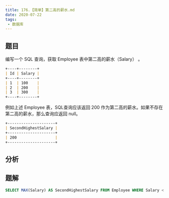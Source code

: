 ```yaml
---
title: 176.【简单】第二高的薪水.md
date: 2020-07-22
tags:
 - 数据库
---
```


## 题目
编写一个 SQL 查询，获取 Employee 表中第二高的薪水（Salary） 。

```md
+----+--------+
| Id | Salary |
+----+--------+
| 1  | 100    |
| 2  | 200    |
| 3  | 300    |
+----+--------+
```
例如上述 Employee 表，SQL查询应该返回 200 作为第二高的薪水。如果不存在第二高的薪水，那么查询应返回 null。

```md
+---------------------+
| SecondHighestSalary |
+---------------------+
| 200                 |
+---------------------+
```

## 分析

## 题解

```sql
SELECT MAX(Salary) AS SecondHighestSalary FROM Employee WHERE Salary < (SELECT MAX(Salary) FROM Employee)
```